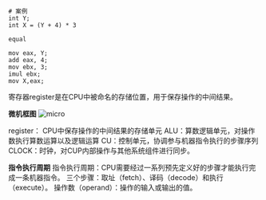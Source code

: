 ```
# 案例
int Y;
int X = (Y + 4) * 3

equal

mov eax, Y;
add eax, 4;
mov ebx, 3;
imul ebx;
mov X,eax;
```
寄存器register是在CPU中被命名的存储位置，用于保存操作的中间结果。

**微机框图**
![micro](./image/micro.png)

register： CPU中保存操作的中间结果的存储单元
ALU：算数逻辑单元，对操作数执行算数运算以及逻辑运算
CU：控制单元，协调参与机器指令执行的步骤序列
CLOCK：时钟，对CUP内部操作与其他系统组件进行同步。

**指令执行周期**
指令执行周期：CPU需要经过一系列预先定义好的步骤才能执行完成一条机器指令。
三个步骤：取址（fetch）、译码（decode）和执行（execute）。
操作数（operand）：操作的输入或输出的值。
